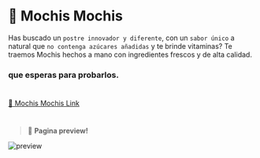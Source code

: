 # 🍡 Mochis Mochis

Has buscado un `postre innovador y diferente`, con un `sabor único` a natural que `no contenga azúcares añadidas` y te brinde vitaminas? Te traemos Mochis hechos a mano con ingredientes frescos y de alta calidad.

### que esperas para probarlos.

#

[🍡 Mochis Mochis Link](https://mochis-web.vercel.app/)

#

> 🍡 **Pagina preview!**

![preview](./public/mochis-web.vercel.app_.png)
